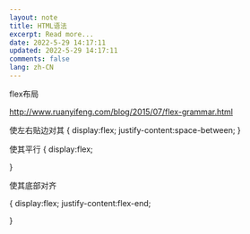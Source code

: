 ```yaml
---
layout: note
title: HTML语法
excerpt: Read more...
date: 2022-5-29 14:17:11
updated: 2022-5-29 14:17:11
comments: false
lang: zh-CN
---
```


flex布局

http://www.ruanyifeng.com/blog/2015/07/flex-grammar.html

使左右贴边对其
{
display:flex;
justify-content:space-between;
}

使其平行
{
display:flex;

}


使其底部对齐

{
display:flex;
justify-content:flex-end;

}
  